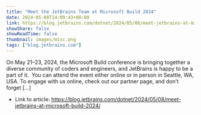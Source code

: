 ```yaml
---
title: "Meet the JetBrains Team at Microsoft Build 2024"
date: 2024-05-08T14:09:43+00:00
link: https://blog.jetbrains.com/dotnet/2024/05/08/meet-jetbrains-at-microsoft-build-2024/
showShare: false
showReadTime: false
thumbnail: images/misc.png
tags: ["blog.jetbrains.com"]
---
```

On May 21–23, 2024, the Microsoft Build conference is bringing together a diverse community of coders and engineers, and JetBrains is happy to be a part of it.  You can attend the event either online or in person in Seattle, WA, USA. To engage with us online, check out our partner page, and don’t forget […]

- Link to article: https://blog.jetbrains.com/dotnet/2024/05/08/meet-jetbrains-at-microsoft-build-2024/